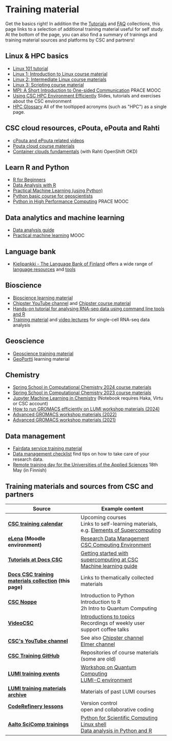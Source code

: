 # Training material

Get the basics right! In addition the the [Tutorials](tutorials/index.md)
and [FAQ](faq/index.md) collections, this page links to a selection of
additional training material useful for self study. At the bottom of the
page, you can also find a summary of trainings and training material sources
and platforms by CSC and partners!

## Linux & HPC basics

* [Linux 101 tutorial](tutorials/env-guide/index.md)
* [Linux 1: Introduction to Linux course material](https://research.csc.fi/en/web/training/-/linux1_autumn2018)
* [Linux 2: Intermediate Linux course materials](https://research.csc.fi/en/web/training/-/linux-2-november-2018)
* [Linux 3: Scripting course material](https://research.csc.fi/en/web/training/-/linux3_spring_2019)
* [MPI: A Short Introduction to One-sided Communication](https://www.futurelearn.com/courses/mpi-one-sided) PRACE MOOC
* [Using CSC HPC Environment Efficiently](https://a3s.fi/CSC_training/csc-env.html) Slides, tutorials and exercises about the CSC environment
* [HPC Glossary](glossary.md) All of the tooltipped acronyms (such as "HPC") as a single page.

## CSC cloud resources, cPouta, ePouta and Rahti

* [cPouta and ePouta related videos](../cloud/pouta/pouta-videos.md)
* [Pouta cloud course materials](https://pouta-course.a3s.fi/index.html)
* [Container clouds fundamentals](https://rahti-course.a3s.fi/basic.html) (with Rahti OpenShift OKD)

## Learn R and Python

* [R for Beginners](https://github.com/csc-training/R-for-beginners)
* [Data Analysis with R](https://github.com/csc-training/da-with-r-remote)
* [Practical Machine Learning (using Python)](https://e-learn.csc.fi/course/view.php?id=14)
* [Python basic course for geoscientists](https://geo-python.github.io/site/)
* [Python in High Performance Computing](https://www.futurelearn.com/courses/python-in-hpc) PRACE MOOC

## Data analytics and machine learning

* [Data analysis guide](tutorials/da-guide.md)
* [Practical machine learning](https://e-learn.csc.fi/course/view.php?id=14) MOOC

## Language bank

* [Kielipankki - The Language Bank of Finland](https://www.kielipankki.fi/language-bank/) offers a wide range of [language resources](https://www.kielipankki.fi/corpora/) and [tools](https://www.kielipankki.fi/tools/)

## Bioscience

* [Bioscience learning material](https://research.csc.fi/bioscience-learning-materials)
* [Chipster YouTube channel](https://www.youtube.com/channel/UCnL-Lx5gGlW01OkskZL7JEQ/playlists) and [Chipster course material](https://chipster.csc.fi/manual/courses.html)
* [Hands-on tutorial for analysing RNA-seq data using command line tools and R](https://research.csc.fi/rnaseq-tutorial)
* [Training material](https://github.com/NBISweden/excelerate-scRNAseq) and [video lectures](https://www.youtube.com/playlist?list=PLjiXAZO27elC_xnk7gVNM85I2IQl5BEJN) for single-cell RNA-seq data analysis

## Geoscience

* [Geoscience training material](https://research.csc.fi/gis-learning-materials)
* [GeoPortti](https://www.geoportti.fi/services/skills-development/) learning material

## Chemistry

* [Spring School in Computational Chemistry 2024 course materials](https://zenodo.org/records/11172973)
* [Spring School in Computational Chemistry 2023 course materials](https://a3s.fi/sscc/sscc-notes-2023.html)
* [Jupyter Machine Learning in Chemistry](https://notebooks.csc.fi) (Notebook requires Haka, Virtu or CSC account)
* [How to run GROMACS efficiently on LUMI workshop materials (2024)](https://zenodo.org/records/10610643)
* [Advanced GROMACS workshop materials (2022)](https://enccs.github.io/gromacs-gpu-performance/)
* [Advanced GROMACS workshop materials (2021)](https://a3s.fi/advanced_gmx/PRACE_CSC_BioExcelWorkshop-GROMACS_workflows_and_advanced_topics.html)

## Data management

* [Fairdata service training material](https://www.fairdata.fi/en/training/materials/)
* [Data management checklist](https://www.fairdata.fi/en/why-fairdata/data-management-checklist/) find tips on how to take care of your research data.
* [Remote training day for the Universities of the Applied Sciences](https://research.csc.fi/en/web/training/-/csc-tki-toiminnan-tukena) 18th May (in Finnish)

## Training materials and sources from CSC and partners

| Source | Example content |
| -------- | -------- |
| **[CSC training calendar](https://www.csc.fi/en/trainings/training-calendar)** | Upcoming courses <br> Links to self-learning materials, e.g. [Elements of Supercomputing](https://edukamu.fi/elements-of-supercomputing) |
| **[eLena](https://e-learn.csc.fi) (Moodle environment)** | [Research Data Management](https://e-learn.csc.fi/course/view.php?id=63) <br> [CSC Computing Environment](https://e-learn.csc.fi/course/view.php?id=76) |
| **[Tutorials at Docs CSC](tutorials/index.md)** | [Getting started with supercomputing at CSC](tutorials/hpc-quick.md) <br> [Machine learning guide](tutorials/ml-guide.md) |
| **[Docs CSC training materials collection](training-material.md) (this page)** | Links to thematically collected materials |
| **[CSC Noppe](https://noppe.csc.fi)** |  Introduction to Python <br> Introduction to R <br> 2h Intro to Quantum Computing |
| **[VideoCSC](https://video.csc.fi)** | [Introductions to topics](https://video.csc.fi/category/Training%3EIntroductions+to+Topics/455249) <br> Recordings of weekly user support coffee talks |
| **[CSC's YouTube channel](https://www.youtube.com/c/CscFi)** | See also [Chipster channel](https://www.youtube.com/channel/UCnL-Lx5gGlW01OkskZL7JEQ) <br> [Elmer channel](https://www.youtube.com/user/elmerfem) |
| **[CSC Training GitHub](https://github.com/csc-training)** | Repositories of course materials (some are old) |
|**[LUMI training events](https://www.lumi-supercomputer.eu/events/)** | [Workshop on Quantum Computing](https://www.lumi-supercomputer.eu/events/workshop-on-quantum-computing-hybrid-systems/) <br> [LUMI-C environment](https://www.lumi-supercomputer.eu/events/detailed-introduction-to-the-lumi-c-environment-and-architecture/) |
| **[LUMI training materials archive](https://lumi-supercomputer.github.io/LUMI-training-materials/)** | Materials of past LUMI courses |
| **[CodeRefinery lessons](https://coderefinery.org/lessons/)** | Version control <br> open and collaborative coding |
| **[Aalto SciComp trainings](https://scicomp.aalto.fi/training/)** | [Python for Scientific Computing](https://aaltoscicomp.github.io/python-for-scicomp/) <br> [Linux shell](https://aaltoscicomp.github.io/linux-shell/) <br> [Data analysis in Python and R](https://aaltoscicomp.github.io/data-analysis-workflows-course/) |
